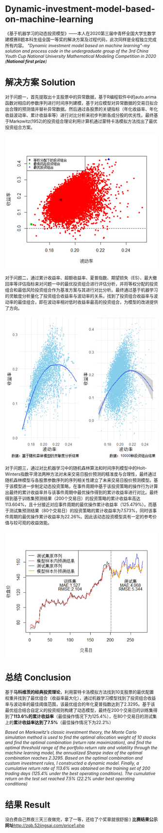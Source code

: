 # Dynamic-investment-model-based-on-machine-learning
《基于机器学习的动态投资模型》——本人在2020第三届中青杯全国大学生数学建模赛B题本科生组全国一等奖的解决方案及过程代码，此次同样是全程独立完成所有内容。
*"Dynamic investment model based on machine learning"-my solution and process code in the undergraduate group of the 3rd China Youth Cup National University Mathematical Modeling Competition in 2020 (**National first prize**)*

# 解决方案 Solution
对于问题一，首先提取出十支股票中的异常数据，基于R编程软件中的auto.arima函数对相应的参数序列进行时间序列建模，基于对应模型对异常数据的交易日拟合出合理的预测值并替补异常数据。然后通过各股票的关键指标（年化收益率、年化收益波动率、累计收益率等）进行对比分析来初步判断各成分股的优劣性。最终基于Markowitz(1952)的投资组合理论利用计算机通过蒙特卡洛模拟方法找出了最优投资组合方案。

![images](https://github.com/Leo1998-Lu/Dynamic-investment-model-based-on-machine-learning/blob/master/pic/%E9%80%9A%E8%BF%87%E8%92%99%E7%89%B9%E5%8D%A1%E6%B4%9B%E6%A8%A1%E6%8B%9F10000%E6%94%AF%E6%8A%95%E8%B5%84%E7%BB%84%E5%90%88%E7%9A%84%E6%94%B6%E7%9B%8A%E7%8E%87%E4%B8%8E%E6%B3%A2%E5%8A%A8%E7%8E%87%E5%88%86%E5%B8%83%E6%95%A3%E7%82%B9%E5%9B%BE.png)

对于问题二，通过累计收益率、超额收益率、夏普指数、期望损失（ES）、最大撤回率等评估指标来对问题一中的最优投资组合进行评估分析，并将等权分配的投资组合和最低风险投资组合作为基准方案与其进行对比分析。最终通过基于机器学习的灵敏度分析量化了投资组合收益率与波动率的关系，找到了投资组合收益率与波动率的最佳组合，即在波动率相对低时收益率最高的投资组合，为模型的改进提供了方向。

![images](https://github.com/Leo1998-Lu/Dynamic-investment-model-based-on-machine-learning/blob/master/pic/%E5%9F%BA%E4%BA%8E%E9%9A%8F%E6%9C%BA%E6%A3%AE%E6%9E%97%E6%A8%A1%E5%9E%8B%E7%9A%84%E7%81%B5%E6%95%8F%E5%BA%A6%E5%88%86%E6%9E%90%E5%92%8C%E5%8E%9F%E6%A8%A1%E6%8B%9F%E7%9A%8410000%E7%A7%8D%E6%8A%95%E8%B5%84%E7%BB%84%E5%90%88%E7%BB%93%E6%9E%9C%E8%BF%9B%E8%A1%8C%E5%B2%AD%E5%9B%9E%E5%BD%92%E7%BB%93%E6%9E%9C%E5%AF%B9%E6%AF%94.png)

对于问题三，通过对比机器学习中的随机森林算法和时间序列模型中的Holt-Winters指数平滑法两种方法对未来交易日股价预测的精准度与合理性，最终通过随机森林模型与各股票参数序列的序列相关性建立了未来交易日股价预测模型。基于该模型进一步制定动态投资策略，在事件周期中基于该投资策略的操作行为计算出最终的累计收益率并与该事件周期中最优操作得到的累计收益率进行对比。最终得到基于训练集预测结果（200个交易日）的投资策略的累计收益率高达113.604%，且十分接近对应事件周期的最优操作累计收益率（125.479%）。而基于测试集预测结果（80个交易日）的投资策略的累计收益率为7.573%，同时该事件周期的最优操作累计收益率为22.26%。因此该动态投资模型具有一定的参考价值与较可观的收益效能。

![images](https://github.com/Leo1998-Lu/Dynamic-investment-model-based-on-machine-learning/blob/master/pic/%E5%9F%BA%E4%BA%8E%E9%9A%8F%E6%9C%BA%E6%A3%AE%E6%9E%97%E7%9A%84%E8%82%A1%E7%A5%A8%E6%94%B6%E7%9B%98%E4%BB%B7%E6%A0%BC%E9%A2%84%E6%B5%8B%E6%A8%A1%E5%9E%8B%E7%9A%84%E6%B5%8B%E8%AF%95%E7%BB%93%E6%9E%9C%E5%AF%B9%E6%AF%94.png)

# 总结 Conclusion
基于**马科维茨的经典投资理论**，利用蒙特卡洛模拟方法找到10支股票的最优配置权重并找到了最优组合（收益率最大化），通过机器学习模型找到了投资组合收益率与波动率的最佳阈值范围，该最优组合的年化夏普指数达到了2.3295。基于该最优组合结合自定义的投资规则构建了动态模型，最终在200个交易日的训练集得到了**113.6%的累计收益率**（最佳操作情况下为125.4%），在80个交易日的测试集上的**累计收益率达到了7.5%**（最佳操作情况下为22.2%）

*Based on Markowitz’s classic investment theory, the Monte Carlo simulation method is used to find the optimal allocation weight of 10 stocks and find the optimal combination (return rate maximization), and find the optimal threshold range of the portfolio return rate and volatility through the machine learning model, the annualized Sharpe index of the optimal combination reaches 2.3295. Based on the optimal combination and custom investment rules, I constructed a dynamic model. Finally, a cumulative return rate of 113.6% was obtained on the training set of 200 trading days (125.4% under the best operating conditions). The cumulative return on the test set reached 7.5% (22.2% under best operating conditions)*

# 结果 Result
没白费自己熬夜三天三夜做完，拿了一等，还给了个奖章就很舒服:)
**比赛结果公示网址**http://zqb.52jingsai.com/price1.php


